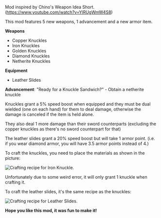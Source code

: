 Mod inspired by Chino's Weapon Idea Short. (https://www.youtube.com/watch?v=YlRUgWmW4S8)

This mod features 5 new weapons, 1 advancement and a new armor item.

**Weapons**
- Copper Knuckles
- Iron Knuckles
- Golden Knuckles
- Diamond Knuckles
- Netherite Knuckles

**Equipment**
- Leather Slides

**Advancement**: "Ready for a Knuckle Sandwich?" - Obtain a netherite knuckle

Knuckles grant a 5% speed boost when equipped and they must be dual wielded (one on each hand) for them to deal damage, otherwise the damage is canceled if the item is held alone.

They also deal 1 more damage than their sword counterparts (excluding the copper knuckles as there's no sword counterpart for that)

The leather slides grant a 20% speed boost but will take 1 armor point. (i.e. if you wear diamond armor, you will have 3.5 armor points instead of 4.)

To craft the knuckles, you need to place the materials as shown in the picture:

![Crafting recipe for Iron Knuckle.](https://cdn.modrinth.com/data/cached_images/13d1a2a3b5d456f47da006e0fe47cdf3a02968a1.png)

Unfortunately due to some weird error, it will only grant 1 knuckle when crafting it.

To craft the leather slides, it's the same recipe as the knuckles:

![Crafting recipe for Leather Slides.](https://cdn.modrinth.com/data/cached_images/b725a3e5d3e13fe2b3f6b4e95ed893f096830935.png)

**Hope you like this mod, it was fun to make it!**